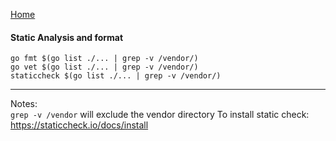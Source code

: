 [Home](../Readme.md)
#### Static Analysis and format
````
go fmt $(go list ./... | grep -v /vendor/)
go vet $(go list ./... | grep -v /vendor/)
staticcheck $(go list ./... | grep -v /vendor/)
````
<hr/>

Notes: <br/>
`grep -v /vendor` will exclude the vendor directory
To install static check: https://staticcheck.io/docs/install